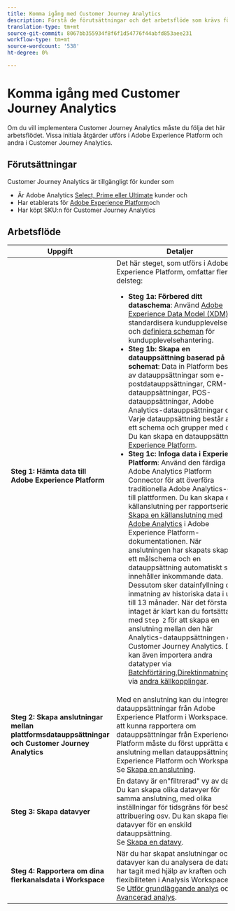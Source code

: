 ```yaml
---
title: Komma igång med Customer Journey Analytics
description: Förstå de förutsättningar och det arbetsflöde som krävs för att implementera Customer Journey Analytics.
translation-type: tm+mt
source-git-commit: 8067bb355934f8f6f1d54776f44abfd853aee231
workflow-type: tm+mt
source-wordcount: '538'
ht-degree: 0%

---
```



# Komma igång med Customer Journey Analytics

Om du vill implementera Customer Journey Analytics måste du följa det här arbetsflödet. Vissa initiala åtgärder utförs i Adobe Experience Platform och andra i Customer Journey Analytics.

## Förutsättningar

Customer Journey Analytics är tillgängligt för kunder som

* Är Adobe Analytics [Select, Prime eller Ultimate](https://www.adobe.com/analytics/compare-adobe-analytics-packages.html) kunder och
* Har etablerats för [Adobe Experience Platform](https://www.adobe.com/experience-platform.html)och
* Har köpt SKU:n för Customer Journey Analytics

## Arbetsflöde

| Uppgift | Detaljer |
|---|---|
| **Steg 1: Hämta data till Adobe Experience Platform** | Det här steget, som utförs i Adobe Experience Platform, omfattar flera delsteg:<ul><li>**Steg 1a: Förbered ditt dataschema**: Använd [Adobe Experience Data Model (XDM)](https://www.adobe.io/apis/experienceplatform/home/xdm.html) standardisera kundupplevelsedata och [definiera scheman](https://www.adobe.io/apis/experienceplatform/home/tutorials/alltutorials.html#!api-specification/markdown/narrative/tutorials/schema_editor_tutorial/schema_editor_tutorial.md) för kundupplevelsehantering.</li><li>**Steg 1b: Skapa en datauppsättning baserad på schemat**: Data in Platform består av datauppsättningar som e-postdatauppsättningar, CRM-datauppsättningar, POS-datauppsättningar, Adobe Analytics-datauppsättningar osv. Varje datauppsättning består av ett schema och grupper med data. Du kan skapa en datauppsättning [i Experience Platform](https://www.adobe.io/apis/experienceplatform/home/tutorials/alltutorials.html#!api-specification/markdown/narrative/tutorials/creating_a_dataset_tutorial/creating_a_dataset_tutorial.md).</li><li>**Steg 1c: Infoga data i Experience Platform**: Använd den färdiga Adobe Analytics Platform Connector för att överföra traditionella Adobe Analytics-data till plattformen. Du kan skapa en källanslutning per rapportserie. Se [Skapa en källanslutning med Adobe Analytics](https://www.adobe.io/apis/experienceplatform/home/tutorials/alltutorials.html#!api-specification/markdown/narrative/tutorials/sources_tutorial/adobe-analytics-ui-tutorial.md) i Adobe Experience Platform-dokumentationen. När anslutningen har skapats skapas ett målschema och en datauppsättning automatiskt som innehåller inkommande data. Dessutom sker datainfyllning och inmatning av historiska data i upp till 13 månader. När det första intaget är klart kan du fortsätta med `Step 2` för att skapa en anslutning mellan den här Analytics-datauppsättningen och Customer Journey Analytics. Du kan även importera andra datatyper via [Batchförtäring](https://www.adobe.io/apis/experienceplatform/home/data-ingestion/data-ingestion-services.html#!api-specification/markdown/narrative/technical_overview/ingest_architectural_overview/ingest_architectural_overview.md),[Direktinmatning](https://www.adobe.io/apis/experienceplatform/home/data-ingestion/data-ingestion-services.html#!api-specification/markdown/narrative/technical_overview/streaming_ingest/streaming_ingest_overview.md)eller via [andra källkopplingar](https://www.adobe.io/apis/experienceplatform/home/data-ingestion/data-ingestion-services.html#!api-specification/markdown/narrative/technical_overview/acp_connectors_overview/acp-connectors-overview.md).</li></ul> |
| **Steg 2: Skapa anslutningar mellan plattformsdatauppsättningar och Customer Journey Analytics** | Med en anslutning kan du integrera datauppsättningar från Adobe Experience Platform i Workspace. För att kunna rapportera om datauppsättningar från Experience Platform måste du först upprätta en anslutning mellan datauppsättningar i Experience Platform och Workspace.<br>Se [Skapa en anslutning](/help/connections/create-connection.md). |
| **Steg 3: Skapa datavyer** | En datavy är en&quot;filtrerad&quot; vy av data. Du kan skapa olika datavyer för samma anslutning, med olika inställningar för tidsgräns för besök, attribuering osv. Du kan skapa flera datavyer för en enskild datauppsättning.<br>Se [Skapa en datavy](/help/data-views/create-dataview.md). |
| **Steg 4: Rapportera om dina flerkanalsdata i Workspace** | När du har skapat anslutningar och datavyer kan du analysera de data du har tagit med hjälp av kraften och flexibiliteten i Analysis Workspace.<br>Se [Utför grundläggande analys](/help/analysis-workspace/perform-basic-analysis.md) och [Avancerad analys](/help/analysis-workspace/perform-adv-analysis.md). |

